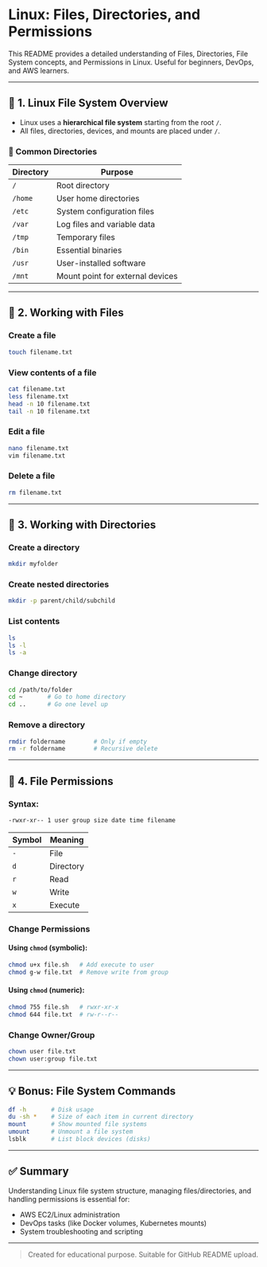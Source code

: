 
# Linux: Files, Directories, and Permissions

This README provides a detailed understanding of Files, Directories, File System concepts, and Permissions in Linux. Useful for beginners, DevOps, and AWS learners.

---

## 📁 1. Linux File System Overview

- Linux uses a **hierarchical file system** starting from the root `/`.
- All files, directories, devices, and mounts are placed under `/`.

### 🔹 Common Directories

| Directory | Purpose |
|----------|---------|
| `/`      | Root directory |
| `/home`  | User home directories |
| `/etc`   | System configuration files |
| `/var`   | Log files and variable data |
| `/tmp`   | Temporary files |
| `/bin`   | Essential binaries |
| `/usr`   | User-installed software |
| `/mnt`   | Mount point for external devices |

---

## 📄 2. Working with Files

### Create a file
```bash
touch filename.txt
```

### View contents of a file
```bash
cat filename.txt
less filename.txt
head -n 10 filename.txt
tail -n 10 filename.txt
```

### Edit a file
```bash
nano filename.txt
vim filename.txt
```

### Delete a file
```bash
rm filename.txt
```

---

## 📁 3. Working with Directories

### Create a directory
```bash
mkdir myfolder
```

### Create nested directories
```bash
mkdir -p parent/child/subchild
```

### List contents
```bash
ls
ls -l
ls -a
```

### Change directory
```bash
cd /path/to/folder
cd ~       # Go to home directory
cd ..      # Go one level up
```

### Remove a directory
```bash
rmdir foldername        # Only if empty
rm -r foldername        # Recursive delete
```

---

## 🔐 4. File Permissions

### Syntax:
```bash
-rwxr-xr-- 1 user group size date time filename
```

| Symbol | Meaning        |
|--------|----------------|
| `-`    | File |
| `d`    | Directory |
| `r`    | Read |
| `w`    | Write |
| `x`    | Execute |

### Change Permissions

#### Using `chmod` (symbolic):
```bash
chmod u+x file.sh   # Add execute to user
chmod g-w file.txt  # Remove write from group
```

#### Using `chmod` (numeric):
```bash
chmod 755 file.sh   # rwxr-xr-x
chmod 644 file.txt  # rw-r--r--
```

### Change Owner/Group

```bash
chown user file.txt
chown user:group file.txt
```

---

## 💡 Bonus: File System Commands

```bash
df -h       # Disk usage
du -sh *    # Size of each item in current directory
mount       # Show mounted file systems
umount      # Unmount a file system
lsblk       # List block devices (disks)
```

---

## ✅ Summary

Understanding Linux file system structure, managing files/directories, and handling permissions is essential for:
- AWS EC2/Linux administration
- DevOps tasks (like Docker volumes, Kubernetes mounts)
- System troubleshooting and scripting

---

> Created for educational purpose. Suitable for GitHub README upload.
